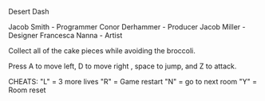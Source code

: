 Desert Dash

Jacob Smith - Programmer
Conor Derhammer - Producer
Jacob Miller - Designer
Francesca Nanna - Artist 

Collect all of the cake pieces while avoiding the broccoli. 

Press A to move left, D to move right , space to jump, and Z to attack. 

CHEATS:
"L" = 3 more lives
"R" = Game restart
"N" = go to next room
"Y" = Room reset
